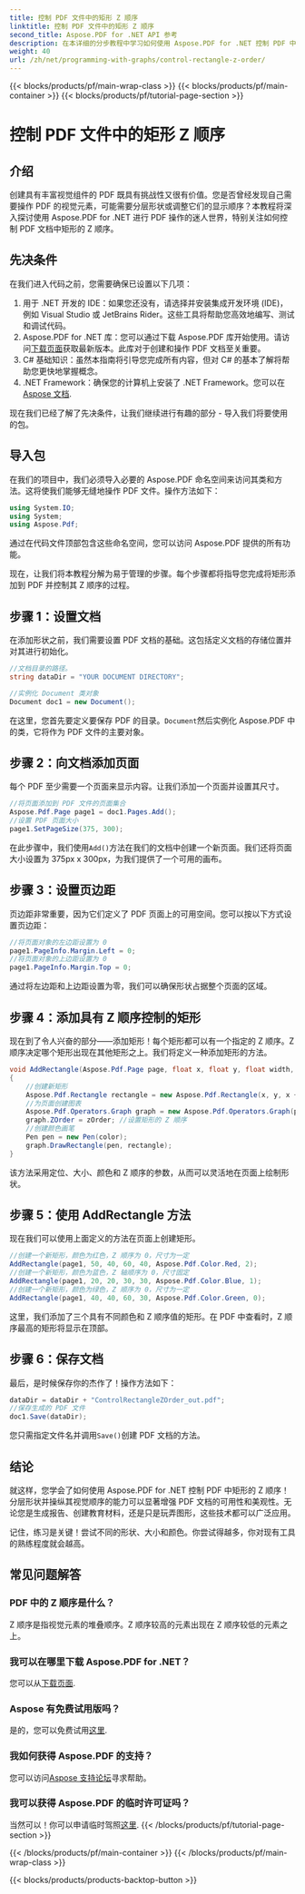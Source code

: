 ```yaml
---
title: 控制 PDF 文件中的矩形 Z 顺序
linktitle: 控制 PDF 文件中的矩形 Z 顺序
second_title: Aspose.PDF for .NET API 参考
description: 在本详细的分步教程中学习如何使用 Aspose.PDF for .NET 控制 PDF 中的矩形 Z 顺序。非常适合希望增强 PDF 文档的开发人员。
weight: 40
url: /zh/net/programming-with-graphs/control-rectangle-z-order/
---
```


{{< blocks/products/pf/main-wrap-class >}}
{{< blocks/products/pf/main-container >}}
{{< blocks/products/pf/tutorial-page-section >}}

# 控制 PDF 文件中的矩形 Z 顺序

## 介绍

创建具有丰富视觉组件的 PDF 既具有挑战性又很有价值。您是否曾经发现自己需要操作 PDF 的视觉元素，可能需要分层形状或调整它们的显示顺序？本教程将深入探讨使用 Aspose.PDF for .NET 进行 PDF 操作的迷人世界，特别关注如何控制 PDF 文档中矩形的 Z 顺序。 

## 先决条件 

在我们进入代码之前，您需要确保已设置以下几项：

1. 用于 .NET 开发的 IDE：如果您还没有，请选择并安装集成开发环境 (IDE)，例如 Visual Studio 或 JetBrains Rider。这些工具将帮助您高效地编写、测试和调试代码。
2.  Aspose.PDF for .NET 库：您可以通过下载 Aspose.PDF 库开始使用。请访问[下载页面](https://releases.aspose.com/pdf/net/)获取最新版本。此库对于创建和操作 PDF 文档至关重要。
3. C# 基础知识：虽然本指南将引导您完成所有内容，但对 C# 的基本了解将帮助您更快地掌握概念。
4.  .NET Framework：确保您的计算机上安装了 .NET Framework。您可以在[Aspose 文档](https://reference.aspose.com/pdf/net/).

现在我们已经了解了先决条件，让我们继续进行有趣的部分 - 导入我们将要使用的包。

## 导入包

在我们的项目中，我们必须导入必要的 Aspose.PDF 命名空间来访问其类和方法。这将使我们能够无缝地操作 PDF 文件。操作方法如下：

```csharp
using System.IO;
using System;
using Aspose.Pdf;
```

通过在代码文件顶部包含这些命名空间，您可以访问 Aspose.PDF 提供的所有功能。

现在，让我们将本教程分解为易于管理的步骤。每个步骤都将指导您完成将矩形添加到 PDF 并控制其 Z 顺序的过程。

## 步骤 1：设置文档

在添加形状之前，我们需要设置 PDF 文档的基础。这包括定义文档的存储位置并对其进行初始化。

```csharp
//文档目录的路径。
string dataDir = "YOUR DOCUMENT DIRECTORY";

//实例化 Document 类对象
Document doc1 = new Document();
```
在这里，您首先要定义要保存 PDF 的目录。`Document`然后实例化 Aspose.PDF 中的类，它将作为 PDF 文件的主要对象。

## 步骤 2：向文档添加页面

每个 PDF 至少需要一个页面来显示内容。让我们添加一个页面并设置其尺寸。

```csharp
//将页面添加到 PDF 文件的页面集合
Aspose.Pdf.Page page1 = doc1.Pages.Add();
//设置 PDF 页面大小
page1.SetPageSize(375, 300);
```
在此步骤中，我们使用`Add()`方法在我们的文档中创建一个新页面。我们还将页面大小设置为 375px x 300px，为我们提供了一个可用的画布。

## 步骤 3：设置页边距 

页边距非常重要，因为它们定义了 PDF 页面上的可用空间。您可以按以下方式设置页边距：

```csharp
//将页面对象的左边距设置为 0
page1.PageInfo.Margin.Left = 0;
//将页面对象的上边距设置为 0
page1.PageInfo.Margin.Top = 0;
```
通过将左边距和上边距设置为零，我们可以确保形状占据整个页面的区域。

## 步骤 4：添加具有 Z 顺序控制的矩形

现在到了令人兴奋的部分——添加矩形！每个矩形都可以有一个指定的 Z 顺序。Z 顺序决定哪个矩形出现在其他矩形之上。我们将定义一种添加矩形的方法。

```csharp
void AddRectangle(Aspose.Pdf.Page page, float x, float y, float width, float height, Aspose.Pdf.Color color, int zOrder)
{
    //创建新矩形
    Aspose.Pdf.Rectangle rectangle = new Aspose.Pdf.Rectangle(x, y, x + width, y + height);
    //为页面创建图表
    Aspose.Pdf.Operators.Graph graph = new Aspose.Pdf.Operators.Graph(page);
    graph.ZOrder = zOrder; //设置矩形的 Z 顺序
    //创建颜色画笔
    Pen pen = new Pen(color);
    graph.DrawRectangle(pen, rectangle);
}
```
该方法采用定位、大小、颜色和 Z 顺序的参数，从而可以灵活地在页面上绘制形状。

## 步骤 5：使用 AddRectangle 方法

现在我们可以使用上面定义的方法在页面上创建矩形。

```csharp
//创建一个新矩形，颜色为红色，Z 顺序为 0，尺寸为一定
AddRectangle(page1, 50, 40, 60, 40, Aspose.Pdf.Color.Red, 2);
//创建一个新矩形，颜色为蓝色，Z 轴顺序为 0，尺寸固定
AddRectangle(page1, 20, 20, 30, 30, Aspose.Pdf.Color.Blue, 1);
//创建一个新矩形，颜色为绿色，Z 顺序为 0，尺寸为一定
AddRectangle(page1, 40, 40, 60, 30, Aspose.Pdf.Color.Green, 0);
```
这里，我们添加了三个具有不同颜色和 Z 顺序值的矩形。在 PDF 中查看时，Z 顺序最高的矩形将显示在顶部。

## 步骤 6：保存文档 

最后，是时候保存你的杰作了！操作方法如下：

```csharp
dataDir = dataDir + "ControlRectangleZOrder_out.pdf";
//保存生成的 PDF 文件
doc1.Save(dataDir);
```
您只需指定文件名并调用`Save()`创建 PDF 文档的方法。

## 结论 

就这样，您学会了如何使用 Aspose.PDF for .NET 控制 PDF 中矩形的 Z 顺序！分层形状并操纵其视觉顺序的能力可以显著增强 PDF 文档的可用性和美观性。无论您是生成报告、创建教育材料，还是只是玩弄图形，这些技术都可以广泛应用。

记住，练习是关键！尝试不同的形状、大小和颜色。你尝试得越多，你对现有工具的熟练程度就会越高。

## 常见问题解答

### PDF 中的 Z 顺序是什么？
Z 顺序是指视觉元素的堆叠顺序。Z 顺序较高的元素出现在 Z 顺序较低的元素之上。

### 我可以在哪里下载 Aspose.PDF for .NET？
您可以从[下载页面](https://releases.aspose.com/pdf/net/).

### Aspose 有免费试用版吗？
是的，您可以免费试用[这里](https://releases.aspose.com/).

### 我如何获得 Aspose.PDF 的支持？
您可以访问[Aspose 支持论坛](https://forum.aspose.com/c/pdf/10)寻求帮助。

### 我可以获得 Aspose.PDF 的临时许可证吗？
当然可以！你可以申请临时驾照[这里](https://purchase.aspose.com/temporary-license/).
{{< /blocks/products/pf/tutorial-page-section >}}

{{< /blocks/products/pf/main-container >}}
{{< /blocks/products/pf/main-wrap-class >}}

{{< blocks/products/products-backtop-button >}}
